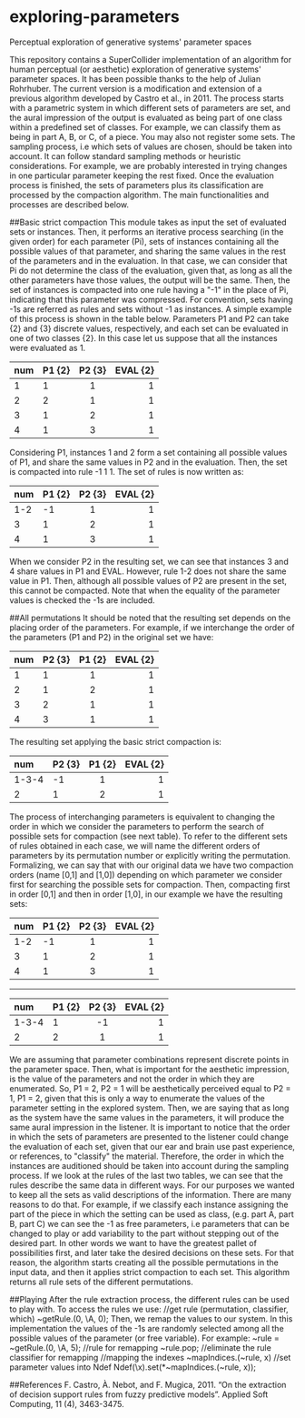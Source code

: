 # exploring-parameters
Perceptual exploration of generative systems' parameter spaces

This repository contains a SuperCollider implementation of an algorithm for human perceptual (or aesthetic) exploration of generative systems' parameter spaces. It has been possible thanks to the help of Julian Rohrhuber. The current version is a modification and extension of a previous algorithm developed by Castro et al., in 2011.
The process starts with a parametric system in which different sets of parameters are set, and the aural impression of the output is evaluated as being part of one class within a predefined set of classes. For example, we can classify them as being in part A, B, or C, of a piece. You may also not register some sets. The sampling process, i.e which sets of values are chosen, should be taken into account. It can follow standard sampling methods or heuristic considerations. For example, we are probably interested in trying changes in one particular parameter keeping the rest fixed. Once the evaluation process is finished, the sets of parameters plus its classification are processed by the compaction algorithm. The main functionalities and processes are described below.

##Basic strict compaction
This module takes as input the set of evaluated sets or instances. Then, it performs an iterative process searching (in the given order) for each parameter (Pi), sets of instances containing all the possible values of that parameter, and sharing the same values in the rest of the parameters and in the evaluation. In that case, we can consider that Pi do not determine the class of the evaluation, given that, as long as all the other parameters have those values, the output will be the same. Then, the set of instances is compacted into one rule having a "-1" in the place of Pi, indicating that this parameter was compressed. For convention, sets having -1s are referred as rules and sets without -1 as instances. A simple example of this process is shown in the table below. Parameters P1 and P2 can take {2} and {3} discrete values, respectively, and each set can be evaluated in one of two classes {2}. In this case let us suppose that all the instances were evaluated as 1.

|num  | P1 {2} |   P2 {3} |  EVAL {2} |
|:----|:-------|:--------:|----------:|
|1    |    1   |    1     |   1       |
|2    |    2   |    1     |   1       |
|3    |    1   |    2     |   1       |
|4    |    1   |    3     |   1       |

Considering P1, instances 1 and 2 form a set containing all possible values of P1, and share the same values in P2 and in the evaluation. Then, the set is compacted into rule -1 1 1.
The set of rules is now written as:

|num  | P1 {2} |   P2 {3} |  EVAL {2} |
|:----|:-------|:--------:|----------:|
|1-2  |   -1   |    1     |   1       |
|3    |    1   |    2     |   1       |
|4    |    1   |    3     |   1       |

When we consider P2 in the resulting set, we can see that instances 3 and 4 share values in P1 and EVAL. However, rule 1-2 does not share the same value in P1. Then, although all possible values of P2 are present in the set, this cannot be compacted. Note that when the equality of the parameter values is checked the -1s are included.

##All permutations
It should be noted that the resulting set depends on the placing order of the parameters. For example, if we interchange the order of the parameters (P1 and P2) in the original set we have:

|num  | P2 {3} |   P1 {2} |  EVAL {2} |
|:----|:-------|:--------:|----------:| 
|1    |    1   |    1     |   1       |
|2    |    1   |    2     |   1       |
|3    |    2   |    1     |   1       |
|4    |    3   |    1     |   1       |

The resulting set applying the basic strict compaction is:

|num   | P2 {3} |   P1 {2} |  EVAL {2} |
|:-----|:-------|:--------:|----------:|
|1-3-4 |   -1   |    1     |   1       |
|   2  |    1   |    2     |   1       |
The process of interchanging parameters is equivalent to changing the order in which we consider the parameters to perform the search of possible sets for compaction (see next table). To refer to the different sets of rules obtained in each case, we will name the different orders of parameters by its permutation number or explicitly writing the permutation. Formalizing, we can say that with our original data we have two compaction orders (name [0,1] and [1,0]) depending on which parameter we consider first for searching the possible sets for compaction. Then, compacting first in order [0,1] and then in order [1,0], in our example we have the resulting sets:

|num  | P1 {2} |   P2 {3} |  EVAL {2} |
|:----|:-------|:--------:|----------:|
|1-2  |   -1   |    1     |   1       |
|3    |    1   |    2     |   1       |
|4    |    1   |    3     |   1       |
--------------------------------------
|num   | P1 {2} |   P2 {3} |  EVAL {2} |
|:-----|:-------|:--------:|----------:|
|1-3-4 |    1   |   -1     |   1       |
|   2  |    2   |    1     |   1       |
We are assuming that parameter combinations represent discrete points in the parameter space. Then, what is important for the aesthetic impression, is the value of the parameters and not the order in which they are enumerated. So, P1 = 2, P2 = 1 will be aesthetically perceived equal to P2 = 1, P1 = 2, given that this is only a way to enumerate the values of the parameter setting in the explored system. Then, we are saying that as long as the system have the same values in the parameters, it will produce the same aural impression in the listener. It is important to notice that the order in which the sets of parameters are presented to the listener could change the evaluation of each set, given that our ear and brain use past experience, or references, to "classify" the material. Therefore, the order in which the instances are auditioned should be taken into account during the sampling process.
If we look at the rules of the last two tables, we can see that the rules describe the same data in different ways. For our purposes we wanted to keep all the sets as valid descriptions of the information. There are many reasons to do that. For example, if we classify each instance assigning the part of the piece in which the setting can be used as class, (e.g. part A, part B, part C) we can see the -1 as free parameters, i.e parameters that can be changed to play or add variability to the part without stepping out of the desired part. In other words we want to have the greatest pallet of possibilities first, and later take the desired decisions on these sets. For that reason, the algorithm starts creating all the possible permutations in the input data, and then it applies strict compaction to each set. This algorithm returns all rule sets of the different permutations.

##Playing
After the rule extraction process, the different rules can be used to play with. To access the rules we use:
//get rule (permutation, classifier, which)
~getRule.(0, \A, 0);
Then, we remap the values to our system. In this implementation the values of the -1s are randomly selected among all the possible values of the parameter (or free variable).
For example:
~rule = ~getRule.(0, \A, 5); //rule for remapping
~rule.pop; //eliminate the rule classifier for remapping
//mapping the indexes
~mapIndices.(~rule, x)
//set parameter values into Ndef
Ndef(\x).set(*~mapIndices.(~rule, x));


##References
F. Castro, À. Nebot, and F. Mugica, 2011. “On the extraction of decision support rules from fuzzy predictive models”. Applied Soft Computing, 11 (4), 3463-3475.	

